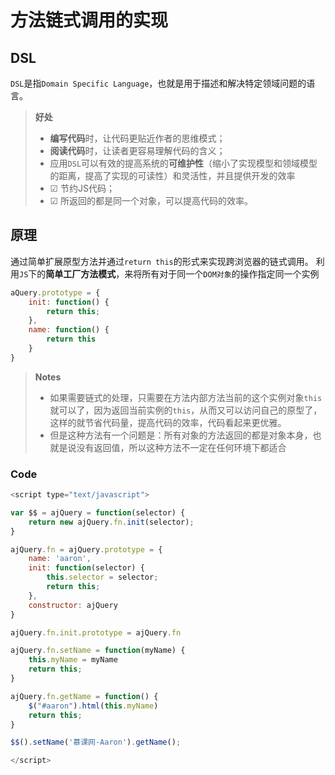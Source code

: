 # 方法链式调用的实现

## DSL

`DSL`是指`Domain Specific Language`，也就是用于描述和解决特定领域问题的语言。

> **好处**
> - **编写代码**时，让代码更贴近作者的思维模式；
> - **阅读代码**时，让读者更容易理解代码的含义；
> - 应用`DSL`可以有效的提高系统的**可维护性**（缩小了实现模型和领域模型的距离，提高了实现的可读性）和灵活性，并且提供开发的效率
> - ☑  节约JS代码；
> -  ☑  所返回的都是同一个对象，可以提高代码的效率。

## 原理
通过简单扩展原型方法并通过`return this`的形式来实现跨浏览器的链式调用。
利用`JS`下的**简单工厂方法模式**，来将所有对于同一个`DOM对象`的操作指定同一个实例

```javascript
aQuery.prototype = {
    init: function() {
        return this;
    },
    name: function() {
        return this
    }
}
```

> **Notes**  
> - 如果需要链式的处理，只需要在方法内部方法当前的这个实例对象`this`就可以了，因为返回当前实例的`this`，从而又可以访问自己的原型了，这样的就节省代码量，提高代码的效率，代码看起来更优雅。
> - 但是这种方法有一个问题是：所有对象的方法返回的都是对象本身，也就是说没有返回值，所以这种方法不一定在任何环境下都适合


### Code

```javascript
<script type="text/javascript">

var $$ = ajQuery = function(selector) {
    return new ajQuery.fn.init(selector);
}

ajQuery.fn = ajQuery.prototype = {
    name: 'aaron',
	init: function(selector) {
		this.selector = selector;
		return this;
	},
	constructor: ajQuery
}

ajQuery.fn.init.prototype = ajQuery.fn

ajQuery.fn.setName = function(myName) {
	this.myName = myName
	return this;
}

ajQuery.fn.getName = function() {
	$("#aaron").html(this.myName)
	return this;
}

$$().setName('慕课网-Aaron').getName();

</script>
```